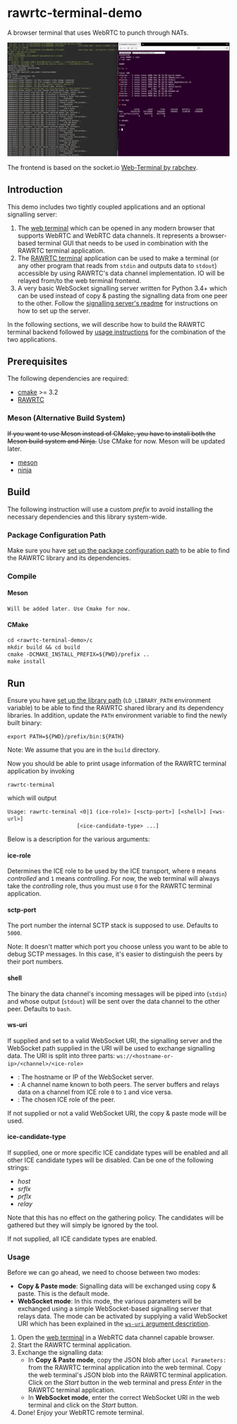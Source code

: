 # rawrtc-terminal-demo

A browser terminal that uses WebRTC to punch through NATs.

![RAWRTC Terminal Demo Screenshot][screenshot]

The frontend is based on the socket.io
[Web-Terminal by rabchev][web-terminal-socketio].

## Introduction

This demo includes two tightly coupled applications and an optional signalling
server:

1. The [web terminal][web-terminal] which can be opened in any modern browser
   that supports WebRTC and WebRTC data channels. It represents a browser-based
   terminal GUI that needs to be used in combination with the
   RAWRTC terminal application.
2. The [RAWRTC terminal][rawrtc-terminal] application can be used to make a
   terminal (or any other program that reads from `stdin` and outputs data to
   `stdout`) accessible by using RAWRTC's data channel implementation. IO will
   be relayed from/to the web terminal frontend.
3. A very basic WebSocket signalling server written for Python 3.4+ which can
   be used instead of copy & pasting the signalling data from one peer to the
   other. Follow the [signalling server's readme][signalling-readme] for
   instructions on how to set up the server.

In the following sections, we will describe how to build the RAWRTC terminal
backend followed by [usage instructions](#usage) for the combination of the two
applications.

## Prerequisites

The following dependencies are required:

* [cmake][cmake] >= 3.2
* [RAWRTC][rawrtc]

### Meson (Alternative Build System)

~~If you want to use Meson instead of CMake, you have to install both the Meson
build system and Ninja.~~ Use CMake for now. Meson will be updated later.

* [meson][meson]
* [ninja][ninja]

## Build

The following instruction will use a custom *prefix* to avoid installing
the necessary dependencies and this library system-wide.

### Package Configuration Path

Make sure you have [set up the package configuration path][rawrtc-pkg-path] to
be able to find the RAWRTC library and its dependencies.

### Compile

#### Meson

    Will be added later. Use Cmake for now.

#### CMake

    cd <rawrtc-terminal-demo>/c
    mkdir build && cd build
    cmake -DCMAKE_INSTALL_PREFIX=${PWD}/prefix ..
    make install
    
## Run

Ensure you have [set up the library path][rawrtc-lib-path] (`LD_LIBRARY_PATH`
environment variable) to be able to find the RAWRTC shared library and its
dependency libraries. In addition, update the `PATH` environment variable
to find the newly built binary:

    export PATH=${PWD}/prefix/bin:${PATH}

Note: We assume that you are in the `build` directory.

Now you should be able to print usage information of the RAWRTC terminal
application by invoking

    rawrtc-terminal

which will output

    Usage: rawrtc-terminal <0|1 (ice-role)> [<sctp-port>] [<shell>] [<ws-url>]
                          [<ice-candidate-type> ...]

Below is a description for the various arguments:

#### ice-role

Determines the ICE role to be used by the ICE transport, where `0` means
*controlled* and `1` means *controlling*. For now, the web terminal will
always take the *controlling* role, thus you must use `0` for the RAWRTC
terminal application.

#### sctp-port

The port number the internal SCTP stack is supposed to use. Defaults to `5000`.

Note: It doesn't matter which port you choose unless you want to be able to
debug SCTP messages. In this case, it's easier to distinguish the peers by
their port numbers.

#### shell

The binary the data channel's incoming messages will be piped into (`stdin`) and
whose output (`stdout`) will be sent over the data channel to the other peer.
Defaults to `bash`.

#### ws-uri

If supplied and set to a valid WebSocket URI, the signalling server and the
WebSocket path supplied in the URI will be used to exchange signalling data.
The URI is split into three parts: `ws://<hostname-or-ip>/<channel>/<ice-role>`

* *<hostname-or-ip>*: The hostname or IP of the WebSocket server.
* *<channel>*: A channel name known to both peers. The server buffers and
  relays data on a channel from ICE role `0` to `1` and vice versa.
* *<ice-role>*: The chosen ICE role of the peer.

If not supplied or not a valid WebSocket URI, the copy & paste mode will be
used.

#### ice-candidate-type

If supplied, one or more specific ICE candidate types will be enabled and all
other ICE candidate types will be disabled. Can be one of the following
strings:

* *host*
* *srflx*
* *prflx*
* *relay*

Note that this has no effect on the gathering policy. The candidates will be
gathered but they will simply be ignored by the tool.

If not supplied, all ICE candidate types are enabled.

### Usage

Before we can go ahead, we need to choose between two modes:

* **Copy & Paste mode**: Signalling data will be exchanged using copy & paste.
  This is the default mode.
* **WebSocket mode**: In this mode, the various parameters will be exchanged
  using a simple WebSocket-based signalling server that relays data. The mode
  can be activated by supplying a valid WebSocket URI which has been explained
  in the [`ws-uri` argument description](#ws-uri).

1. Open the [web terminal][web-terminal] in a WebRTC data channel capable
   browser.
2. Start the RAWRTC terminal application.
3. Exchange the signalling data:
   * In **Copy & Paste mode**, copy the JSON blob after `Local Parameters:`
     from the RAWRTC terminal application into the web terminal. Copy the web
     terminal's JSON blob into the RAWRTC terminal application. Click on the
     *Start* button in the web terminal and press *Enter* in the RAWRTC
     terminal application.
   * In **WebSocket mode**, enter the correct WebSocket URI in the web terminal
     and click on the *Start* button.
4. Done! Enjoy your WebRTC remote terminal.

[screenshot]: screenshot.png "RAWRTC Terminal Demo Screenshot"
[web-terminal-socketio]: https://github.com/rabchev/web-terminal

[cmake]: https://cmake.org
[rawrtc]: https://github.com/rawrtc/rawrtc
[meson]: https://github.com/mesonbuild/meson
[ninja]: https://ninja-build.org

[web-terminal]: ./web/web-terminal.html
[rawrtc-terminal]: ./c/src/rawrtc-terminal.c
[signalling-readme]: ./signaling/Readme.md
[rawrtc-pkg-path]: https://github.com/rawrtc/rawrtc#package-configuration-path
[rawrtc-lib-path]: https://github.com/rawrtc/rawrtc#run
